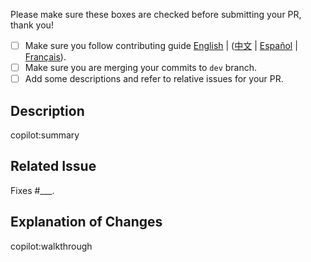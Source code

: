 Please make sure these boxes are checked before submitting your PR, thank you!

- [ ] Make sure you follow contributing guide [English](https://github.com/hicor-ui/hicor-ui/blob/master/.github/CONTRIBUTING.en-US.md) | ([中文](https://github.com/hicor-ui/hicor-ui/blob/master/.github/CONTRIBUTING.zh-CN.md) | [Español](https://github.com/hicor-ui/hicor-ui/blob/master/.github/CONTRIBUTING.es.md) | [Français](https://github.com/hicor-ui/hicor-ui/blob/master/.github/CONTRIBUTING.fr-FR.md)).
- [ ] Make sure you are merging your commits to `dev` branch.
- [ ] Add some descriptions and refer to relative issues for your PR.

## Description

copilot:summary

## Related Issue

Fixes #\_\_\_.

## Explanation of Changes

copilot:walkthrough
